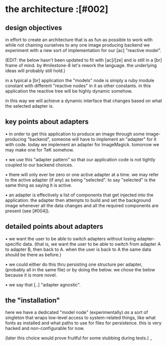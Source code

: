 # the architecture :[#002]

## design objectives

in effort to create an architecture that is as fun as possible to work
with while not chaining ourselves to any one image producing backend
we experiment with a new sort of implementation for our [ac] "reactive
model".

(EDIT: the below hasn't been updated to fit with [ac]/[ze] and is still
in a [br] frame of mind. by #milestone-8 let's rework the language. the
underlying ideas will probably still hold.)

in a typical a [br] application the "models" node is simply a ruby
module constant with different "reactive nodes" in it as other
constants. in this application the reactive tree will be highly dynamic
somehow.

in this way we will achieve a dynamic interface that changes based on
what the selected adapter is.




## key points about adapters

  • in order to get this application to produce an image through some
    image-producing "backend", someone will have to implement an "adapter"
    for it with code. today we implement an adapter for ImageMagick.
    tomorrow we may make one for TeK somehow.

  • we use this "adapter pattern" so that our application code is not
    tightly coupled to our backend choices.

  • there will only ever be zero or one active adapter at a time. we
    may refer to the active adapter (if any) as being "selected". to say
    "selected" is the same thing as saying it is active.

  • an adapter is effectively a list of components that get injected
    into the application. the adapter then attempts to build and set
    the background image whenever all the data changes and all the
    required components are present (see [#004]).




## detailed points about adapters

  • we want the user to be able to switch adapters without losing
    adapter-specific data. (that is, we want the user to be able to
    switch from adapter A to adapter B, then back to A. when the user
    is back to A the same data should be there as before.)

  • we could either do this thru persisting one structure per adapter,
    (probably all in the same file) or by doing the below. we chose the
    below because it is more novel.

  • we say that [..] "adapter agnostic".




## the "installation"

here we have a dedicated "model node" (experimentally) *as* a sort of
singleton that wraps low-level access to system-related things, like
what fonts as installed and what paths to use for files for persistence.
this is very hacked and non-configurable for now.

(later this choice would prove fruitful for some stubbing during tests.)
_
